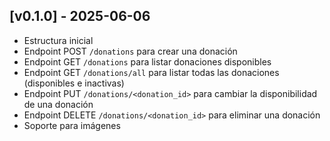 ## [v0.1.0] - 2025-06-06
- Estructura inicial
- Endpoint POST `/donations` para crear una donación
- Endpoint GET `/donations` para listar donaciones disponibles
- Endpoint GET `/donations/all` para listar todas las donaciones (disponibles e inactivas)
- Endpoint PUT `/donations/<donation_id>` para cambiar la disponibilidad de una donación
- Endpoint DELETE `/donations/<donation_id>` para eliminar una donación
- Soporte para imágenes
